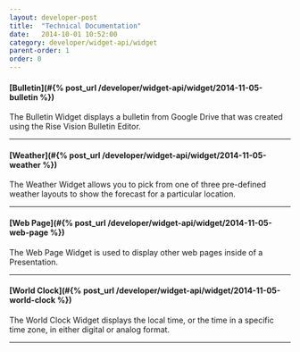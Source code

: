 ```yaml
---
layout: developer-post
title:  "Technical Documentation"
date:   2014-10-01 10:52:00
category: developer/widget-api/widget
parent-order: 1
order: 0
---
```


#### [Bulletin](#{% post_url /developer/widget-api/widget/2014-11-05-bulletin %})

The Bulletin Widget displays a bulletin from Google Drive that was created using the Rise Vision Bulletin Editor.

***

#### [Weather](#{% post_url /developer/widget-api/widget/2014-11-05-weather %})

The Weather Widget allows you to pick from one of three pre-defined weather layouts to show the forecast for a particular location.

***

#### [Web Page](#{% post_url /developer/widget-api/widget/2014-11-05-web-page %})

The Web Page Widget is used to display other web pages inside of a Presentation.

***

#### [World Clock](#{% post_url /developer/widget-api/widget/2014-11-05-world-clock %})

The World Clock Widget displays the local time, or the time in a specific time zone, in either digital or analog format.

***
